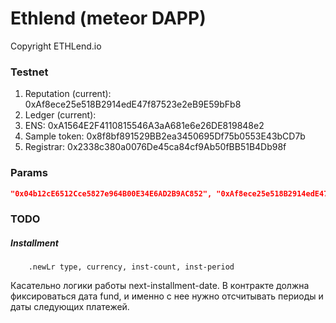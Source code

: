 # Ethlend (meteor DAPP)

Copyright ETHLend.io


### Testnet

1. Reputation (current): 0xAf8ece25e518B2914edE47f87523e2eB9E59bFb8
1. Ledger (current):     
1. ENS:                  0xA1564E2F4110815546A3aA681e6e26DE819848e2
1. Sample token:         0x8f8bf891529BB2ea3450695Df75b0553E43bCD7b
1. Registrar:            0x2338c380a0076De45ca84cf9Ab50fBB51B4Db98f

### Params

```json
"0x04b12cE6512Cce5827e964B00E34E6AD2B9AC852", "0xAf8ece25e518B2914edE47f87523e2eB9E59bFb8", "0xA1564E2F4110815546A3aA681e6e26DE819848e2", "0x2338c380a0076De45ca84cf9Ab50fBB51B4Db98f", 391
```


### TODO

##### Installment

```livescript
    .newLr type, currency, inst-count, inst-period
```

Касательно логики работы next-installment-date. В контракте должна фиксироваться дата fund, и именно с нее нужно отсчитывать периоды и даты следующих платежей.